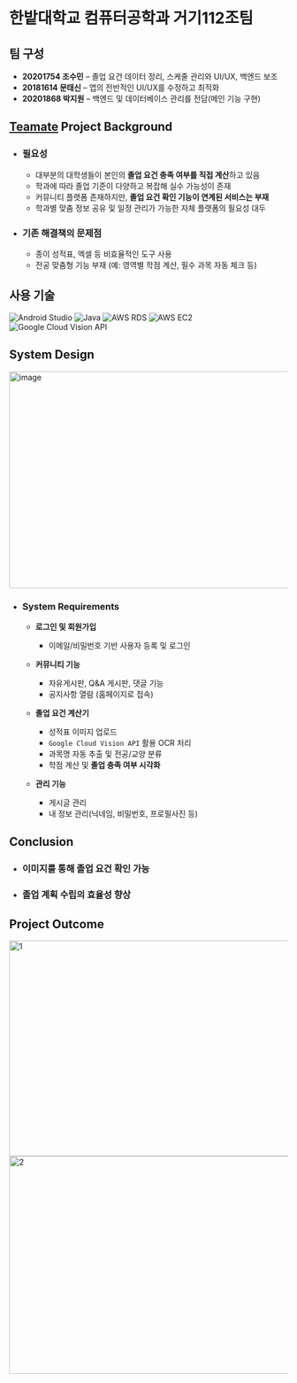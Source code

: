 # 한밭대학교 컴퓨터공학과 거기112조팀

## 팀 구성
- **20201754 조수민** – 졸업 요건 데이터 정리, 스케줄 관리와 UI/UX, 백엔드 보조
- **20181614 문태신** – 앱의 전반적인 UI/UX를 수정하고 최적화
- **20201868 박지원** – 백엔드 및 데이터베이스 관리를 전담(메인 기능 구현)

## <u>Teamate</u> Project Background
- ### 필요성
  - 대부분의 대학생들이 본인의 **졸업 요건 충족 여부를 직접 계산**하고 있음
  - 학과에 따라 졸업 기준이 다양하고 복잡해 실수 가능성이 존재 
  - 커뮤니티 플랫폼 존재하지만, **졸업 요건 확인 기능이 연계된 서비스는 부재**
  - 학과별 맞춤 정보 공유 및 일정 관리가 가능한 자체 플랫폼의 필요성 대두
- ### 기존 해결책의 문제점
  - 종이 성적표, 엑셀 등 비효율적인 도구 사용
  - 전공 맞춤형 기능 부재 (예: 영역별 학점 계산, 필수 과목 자동 체크 등)

## 사용 기술 
![Android Studio](https://img.shields.io/badge/android%20studio-346ac1?style=for-the-badge&logo=android%20studio&logoColor=white) ![Java](https://img.shields.io/badge/java-%23ED8B00.svg?style=for-the-badge&logo=openjdk&logoColor=white) ![AWS RDS](https://img.shields.io/badge/AWS%20RDS-%23FF9900.svg?style=for-the-badge&logo=amazon-aws&logoColor=white) ![AWS EC2](https://img.shields.io/badge/AWS%20EC2-%23FF9900.svg?style=for-the-badge&logo=amazon-aws&logoColor=white) ![Google Cloud Vision API](https://img.shields.io/badge/Google%20Cloud%20Vision%20API-%234285F4.svg?style=for-the-badge&logo=google-cloud&logoColor=white)

## System Design
<img width="947" height="392" alt="image" src="https://github.com/user-attachments/assets/23782033-3173-4825-95e2-09ecef377e43" />

  - ### System Requirements
    - **로그인 및 회원가입**
      - 이메일/비밀번호 기반 사용자 등록 및 로그인

    - **커뮤니티 기능**
      - 자유게시판, Q&A 게시판, 댓글 기능
      - 공지사항 열람 (홈페이지로 접속)
  
    - **졸업 요건 계산기**
      - 성적표 이미지 업로드
      - `Google Cloud Vision API` 활용 OCR 처리
      - 과목명 자동 추출 및 전공/교양 분류
      - 학점 계산 및 **졸업 충족 여부 시각화**
  
    - **관리 기능**
      - 게시글 관리
      - 내 정보 관리(닉네임, 비밀번호, 프로필사진 등)
     
## Conclusion
  - ### 이미지를 통해 졸업 요건 확인 가능
  - ### 졸업 계획 수립의 효율성 향상 

## Project Outcome
<img width="882" height="390" alt="1" src="https://github.com/user-attachments/assets/c85200fb-a14a-48fe-b5e8-e31d392cd715" />
<img width="886" height="394" alt="2" src="https://github.com/user-attachments/assets/96b2e6da-a7de-4db9-8c64-7dcde23bf122" />
